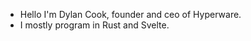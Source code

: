 - Hello I'm Dylan Cook, founder and ceo of Hyperware. 
- I mostly program in Rust and Svelte.
<!---
dylancook244/dylancook244 is a ✨ special ✨ repository because its `README.md` (this file) appears on your GitHub profile.
You can click the Preview link to take a look at your changes.
--->
